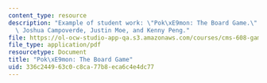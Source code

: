 ```yaml
---
content_type: resource
description: "Example of student work: \"Pok\xE9mon: The Board Game.\" David Butler,\
  \ Joshua Campoverde, Justin Moe, and Kenny Peng."
file: https://ol-ocw-studio-app-qa.s3.amazonaws.com/courses/cms-608-game-design-spring-2008/336c244963c0c8ca77b8eca6c4e4dc77_bcmp3.pdf
file_type: application/pdf
resourcetype: Document
title: "Pok\xE9mon: The Board Game"
uid: 336c2449-63c0-c8ca-77b8-eca6c4e4dc77
---
```

